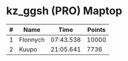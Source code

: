 # kz_ggsh (PRO) Maptop

|  # | Name | Time | Points |
|-------------- | -------------- | -------------- | -------------- | 
| 1 | Flonnych | 07:43.538 | 10000 | 
| 2 | Kuupo | 21:05.641 | 7736 | 

